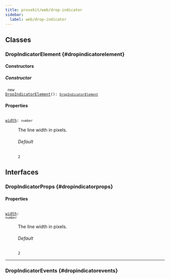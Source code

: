```yaml
---
title: prosekit/web/drop-indicator
sidebar:
  label: web/drop-indicator
---
```


## Classes

### DropIndicatorElement {#dropindicatorelement}

#### Constructors

##### Constructor

<dl>

<dt>

<code data-typedoc-code><i></i> new <a id="constructor" href="#constructor">DropIndicatorElement</a>(): [`DropIndicatorElement`](#dropindicatorelement)</code>

</dt>

</dl>

#### Properties

<dl>

<dt>

<code data-typedoc-code><i></i> <a id="width" href="#width">width</a>: `number`</code>

</dt>

<dd>

The line width in pixels.

###### Default

`2`

</dd>

</dl>

## Interfaces

### DropIndicatorProps {#dropindicatorprops}

#### Properties

<dl>

<dt>

<code data-typedoc-code><i></i> <a id="width-1" href="#width-1">width</a>: `number`</code>

</dt>

<dd>

The line width in pixels.

###### Default

`2`

</dd>

</dl>

***

### DropIndicatorEvents {#dropindicatorevents}

